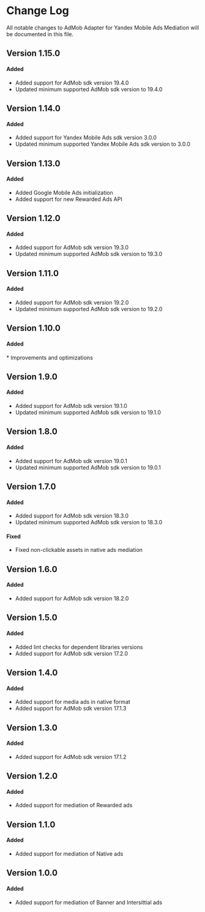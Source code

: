 # Change Log
All notable changes to AdMob Adapter for Yandex Mobile Ads Mediation will be documented in this file.

## Version 1.15.0

#### Added
* Added support for AdMob sdk version 19.4.0
* Updated minimum supported AdMob sdk version to 19.4.0

## Version 1.14.0

#### Added
* Added support for Yandex Mobile Ads sdk version 3.0.0
* Updated minimum supported Yandex Mobile Ads sdk version to 3.0.0

## Version 1.13.0

#### Added
* Added Google Mobile Ads initialization
* Added support for new Rewarded Ads API

## Version 1.12.0

#### Added
* Added support for AdMob sdk version 19.3.0
* Updated minimum supported AdMob sdk version to 19.3.0

## Version 1.11.0

#### Added
* Added support for AdMob sdk version 19.2.0
* Updated minimum supported AdMob sdk version to 19.2.0

## Version 1.10.0

#### Added
* Improvements and optimizations

## Version 1.9.0

#### Added
* Added support for AdMob sdk version 19.1.0
* Updated minimum supported AdMob sdk version to 19.1.0

## Version 1.8.0

#### Added
* Added support for AdMob sdk version 19.0.1
* Updated minimum supported AdMob sdk version to 19.0.1

## Version 1.7.0

#### Added
* Added support for AdMob sdk version 18.3.0
* Updated minimum supported AdMob sdk version to 18.3.0

#### Fixed
* Fixed non-clickable assets in native ads mediation

## Version 1.6.0

#### Added
* Added support for AdMob sdk version 18.2.0

## Version 1.5.0

#### Added
* Added lint checks for dependent libraries versions
* Added support for AdMob sdk version 17.2.0

## Version 1.4.0

#### Added
* Added support for media ads in native format
* Added support for AdMob sdk version 17.1.3

## Version 1.3.0

#### Added
* Added support for AdMob sdk version 17.1.2

## Version 1.2.0

#### Added
* Added support for mediation of Rewarded ads

## Version 1.1.0

#### Added
* Added support for mediation of Native ads

## Version 1.0.0

#### Added
* Added support for mediation of Banner and Intersittial ads 
